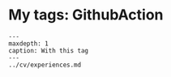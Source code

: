 # My tags: GithubAction

```{toctree}
---
maxdepth: 1
caption: With this tag
---
../cv/experiences.md
```
